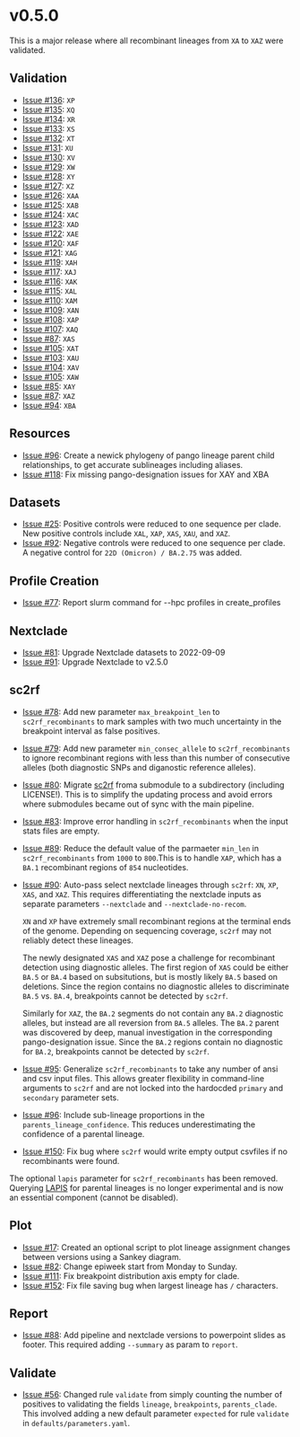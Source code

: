 # v0.5.0

This is a major release where all recombinant lineages from `XA` to `XAZ` were validated.

## Validation

- [Issue #136](https://github.com/ktmeaton/ncov-recombinant/issues/136): `XP`
- [Issue #135](https://github.com/ktmeaton/ncov-recombinant/issues/135): `XQ`
- [Issue #134](https://github.com/ktmeaton/ncov-recombinant/issues/134): `XR`
- [Issue #133](https://github.com/ktmeaton/ncov-recombinant/issues/133): `XS`
- [Issue #132](https://github.com/ktmeaton/ncov-recombinant/issues/132): `XT`
- [Issue #131](https://github.com/ktmeaton/ncov-recombinant/issues/131): `XU`
- [Issue #130](https://github.com/ktmeaton/ncov-recombinant/issues/130): `XV`
- [Issue #129](https://github.com/ktmeaton/ncov-recombinant/issues/129): `XW`
- [Issue #128](https://github.com/ktmeaton/ncov-recombinant/issues/128): `XY`
- [Issue #127](https://github.com/ktmeaton/ncov-recombinant/issues/127): `XZ`
- [Issue #126](https://github.com/ktmeaton/ncov-recombinant/issues/124): `XAA`
- [Issue #125](https://github.com/ktmeaton/ncov-recombinant/issues/124): `XAB`
- [Issue #124](https://github.com/ktmeaton/ncov-recombinant/issues/124): `XAC`
- [Issue #123](https://github.com/ktmeaton/ncov-recombinant/issues/123): `XAD`
- [Issue #122](https://github.com/ktmeaton/ncov-recombinant/issues/122): `XAE`
- [Issue #120](https://github.com/ktmeaton/ncov-recombinant/issues/120): `XAF`
- [Issue #121](https://github.com/ktmeaton/ncov-recombinant/issues/119): `XAG`
- [Issue #119](https://github.com/ktmeaton/ncov-recombinant/issues/119): `XAH`
- [Issue #117](https://github.com/ktmeaton/ncov-recombinant/issues/117): `XAJ`
- [Issue #116](https://github.com/ktmeaton/ncov-recombinant/issues/116): `XAK`
- [Issue #115](https://github.com/ktmeaton/ncov-recombinant/issues/115): `XAL`
- [Issue #110](https://github.com/ktmeaton/ncov-recombinant/issues/110): `XAM`
- [Issue #109](https://github.com/ktmeaton/ncov-recombinant/issues/109): `XAN`
- [Issue #108](https://github.com/ktmeaton/ncov-recombinant/issues/108): `XAP`
- [Issue #107](https://github.com/ktmeaton/ncov-recombinant/issues/107): `XAQ`
- [Issue #87](https://github.com/ktmeaton/ncov-recombinant/issues/87): `XAS`
- [Issue #105](https://github.com/ktmeaton/ncov-recombinant/issues/102): `XAT`
- [Issue #103](https://github.com/ktmeaton/ncov-recombinant/issues/103): `XAU`
- [Issue #104](https://github.com/ktmeaton/ncov-recombinant/issues/104): `XAV`
- [Issue #105](https://github.com/ktmeaton/ncov-recombinant/issues/105): `XAW`
- [Issue #85](https://github.com/ktmeaton/ncov-recombinant/issues/85): `XAY`
- [Issue #87](https://github.com/ktmeaton/ncov-recombinant/issues/87): `XAZ`
- [Issue #94](https://github.com/ktmeaton/ncov-recombinant/issues/94): `XBA`

## Resources

- [Issue #96](https://github.com/ktmeaton/ncov-recombinant/issues/96): Create a newick phylogeny of pango lineage parent child relationships, to get accurate sublineages including aliases.
- [Issue #118](https://github.com/ktmeaton/ncov-recombinant/issues/118): Fix missing pango-designation issues for XAY and XBA

## Datasets

- [Issue #25](https://github.com/ktmeaton/ncov-recombinant/issues/25): Positive controls were reduced to one sequence per clade. New positive controls include `XAL`, `XAP`, `XAS`, `XAU`, and `XAZ`.
- [Issue #92](https://github.com/ktmeaton/ncov-recombinant/issues/92): Negative controls were reduced to one sequence per clade. A negative control for `22D (Omicron) / BA.2.75` was added.

## Profile Creation

- [Issue #77](https://github.com/ktmeaton/ncov-recombinant/issues/77): Report slurm command for --hpc profiles in create_profiles

## Nextclade

- [Issue #81](https://github.com/ktmeaton/ncov-recombinant/issues/81): Upgrade Nextclade datasets to 2022-09-09
- [Issue #91](https://github.com/ktmeaton/ncov-recombinant/issues/91): Upgrade Nextclade to v2.5.0

## sc2rf

- [Issue #78](https://github.com/ktmeaton/ncov-recombinant/issues/78): Add new parameter `max_breakpoint_len` to `sc2rf_recombinants` to mark samples with two much uncertainty in the breakpoint interval as false positives.
- [Issue #79](https://github.com/ktmeaton/ncov-recombinant/issues/79): Add new parameter `min_consec_allele` to `sc2rf_recombinants` to ignore recombinant regions with less than this number of consecutive alleles (both diagnostic SNPs and diganostic reference alleles).
- [Issue #80](https://github.com/ktmeaton/ncov-recombinant/issues/80): Migrate [sc2rf](https://github.com/lenaschimmel/sc2rf) froma submodule to a subdirectory (including LICENSE!). This is to simplify the updating process and avoid errors where submodules became out of sync with the main pipeline.
- [Issue #83](https://github.com/ktmeaton/ncov-recombinant/issues/83): Improve error handling in `sc2rf_recombinants` when the input stats files are empty.
- [Issue #89](https://github.com/ktmeaton/ncov-recombinant/issues/89): Reduce the default value of the parmaeter `min_len` in `sc2rf_recombinants` from `1000` to `800`.This is to handle `XAP`, which has a `BA.1` recombinant regions of `854` nucleotides.
- [Issue #90](https://github.com/ktmeaton/ncov-recombinant/issues/90): Auto-pass select nextclade lineages through `sc2rf`: `XN`, `XP`, `XAS`, and `XAZ`. This requires differentiating the nextclade inputs as separate parameters `--nextclade` and `--nextclade-no-recom`.

    `XN` and `XP` have extremely small recombinant regions at the terminal ends of the genome. Depending on sequencing coverage, `sc2rf` may not reliably detect these lineages.

    The newly designated `XAS` and `XAZ` pose a challenge for recombinant detection using diagnostic alleles. The first region of `XAS` could be either `BA.5` or `BA.4` based on subsitutions, but is mostly likely `BA.5` based on deletions. Since the region contains no diagnostic alleles to discriminate `BA.5` vs. `BA.4`, breakpoints cannot be detected by `sc2rf`.

    Similarly for `XAZ`, the `BA.2` segments do not contain any `BA.2` diagnostic alleles, but instead are all reversion from `BA.5` alleles. The `BA.2` parent was discovered by deep, manual investigation in the corresponding pango-designation issue. Since the `BA.2` regions contain no diagnostic for `BA.2`, breakpoints cannot be detected by `sc2rf`.

- [Issue #95](https://github.com/ktmeaton/ncov-recombinant/issues/95): Generalize `sc2rf_recombinants` to take any number of ansi and csv input files. This allows greater flexibility in command-line arguments to `sc2rf` and are not locked into the hardocded `primary` and `secondary` parameter sets.
- [Issue #96](https://github.com/ktmeaton/ncov-recombinant/issues/96): Include sub-lineage proportions in the `parents_lineage_confidence`. This reduces underestimating the confidence of a parental lineage.
- [Issue #150](https://github.com/ktmeaton/ncov-recombinant/issues/150): Fix bug where `sc2rf` would write empty output csvfiles if no recombinants were found.

The optional `lapis` parameter for `sc2rf_recombinants` has been removed. Querying [LAPIS](https://lapis.cov-spectrum.org/) for parental lineages is no longer experimental and is now an essential component (cannot be disabled).

## Plot

- [Issue #17](https://github.com/ktmeaton/ncov-recombinant/issues/17]): Created an optional script to plot lineage assignment changes between versions using a Sankey diagram.
- [Issue #82](https://github.com/ktmeaton/ncov-recombinant/issues/82]): Change epiweek start from Monday to Sunday.
- [Issue #111](https://github.com/ktmeaton/ncov-recombinant/issues/111]): Fix breakpoint distribution axis empty for clade.
- [Issue #152](https://github.com/ktmeaton/ncov-recombinant/issues/152): Fix file saving bug when largest lineage has `/` characters.

## Report

- [Issue #88](https://github.com/ktmeaton/ncov-recombinant/issues/88): Add pipeline and nextclade versions to powerpoint slides as footer. This required adding `--summary` as param to `report`.

## Validate

- [Issue #56](https://github.com/ktmeaton/ncov-recombinant/issues/56): Changed rule `validate` from simply counting the number of positives to validating the fields `lineage`, `breakpoints`, `parents_clade`. This involved adding a new default parameter `expected` for rule `validate` in `defaults/parameters.yaml`.
